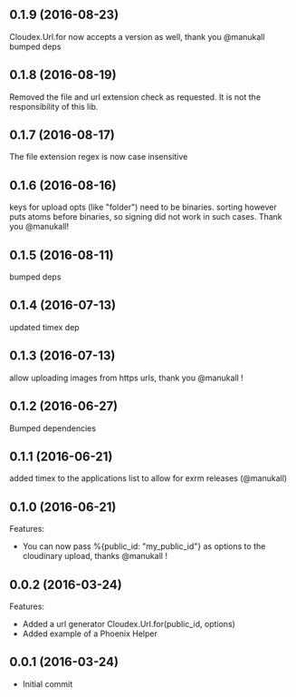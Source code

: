 ## 0.1.9 (2016-08-23)
Cloudex.Url.for now accepts a version as well, thank you @manukall
bumped deps

## 0.1.8 (2016-08-19)
Removed the file and url extension check as requested.
It is not the responsibility of this lib.

## 0.1.7 (2016-08-17)
The file extension regex is now case insensitive

## 0.1.6 (2016-08-16)
keys for upload opts (like "folder") need to be binaries. sorting however puts atoms before binaries, so signing did not work in such cases. Thank you @manukall!

## 0.1.5 (2016-08-11)
bumped deps

## 0.1.4 (2016-07-13)
updated timex dep

## 0.1.3 (2016-07-13)
allow uploading images from https urls, thank you @manukall !

## 0.1.2 (2016-06-27)
Bumped dependencies

## 0.1.1 (2016-06-21)
added timex to the applications list to allow for exrm releases (@manukall)

## 0.1.0 (2016-06-21)
Features:
  - You can now pass %{public_id: "my_public_id"} as options to the cloudinary upload, thanks @manukall !

## 0.0.2 (2016-03-24)

Features:
  - Added a url generator Cloudex.Url.for(public_id, options)
  - Added example of a Phoenix Helper

## 0.0.1 (2016-03-24)

  - Initial commit
